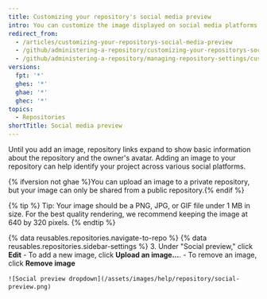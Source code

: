 ```yaml
---
title: Customizing your repository's social media preview
intro: You can customize the image displayed on social media platforms when someone links to your repository.
redirect_from:
  - /articles/customizing-your-repositorys-social-media-preview
  - /github/administering-a-repository/customizing-your-repositorys-social-media-preview
  - /github/administering-a-repository/managing-repository-settings/customizing-your-repositorys-social-media-preview
versions:
  fpt: '*'
  ghes: '*'
  ghae: '*'
  ghec: '*'
topics:
  - Repositories
shortTitle: Social media preview
---
```

Until you add an image, repository links expand to show basic information about the repository and the owner's avatar. Adding an image to your repository can help identify your project across various social platforms.

{% ifversion not ghae %}You can upload an image to a private repository, but your image can only be shared from a public repository.{% endif %}

{% tip %}
Tip: Your image should be a PNG, JPG, or GIF file under 1 MB in size. For the best quality rendering, we recommend keeping the image at 640 by 320 pixels.
{% endtip %}

{% data reusables.repositories.navigate-to-repo %}
{% data reusables.repositories.sidebar-settings %}
3. Under "Social preview," click **Edit**
    - To add a new image, click **Upload an image...**.
    - To remove an image, click **Remove image**

    ![Social preview dropdown](/assets/images/help/repository/social-preview.png)

